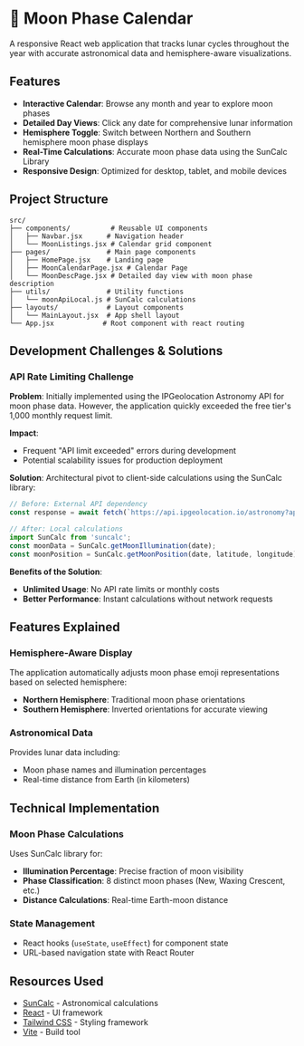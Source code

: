 # 🌙 Moon Phase Calendar

A responsive React web application that tracks lunar cycles throughout the year with accurate astronomical data and hemisphere-aware visualizations.

## Features

- **Interactive Calendar**: Browse any month and year to explore moon phases
- **Detailed Day Views**: Click any date for comprehensive lunar information
- **Hemisphere Toggle**: Switch between Northern and Southern hemisphere moon phase displays
- **Real-Time Calculations**: Accurate moon phase data using the SunCalc Library
- **Responsive Design**: Optimized for desktop, tablet, and mobile devices

## Project Structure

```
src/
├── components/          # Reusable UI components
│   ├── Navbar.jsx      # Navigation header
│   └── MoonListings.jsx # Calendar grid component
├── pages/              # Main page components
│   ├── HomePage.jsx    # Landing page
│   ├── MoonCalendarPage.jsx # Calendar Page
│   └── MoonDescPage.jsx # Detailed day view with moon phase description
├── utils/              # Utility functions
│   └── moonApiLocal.js # SunCalc calculations
├── layouts/            # Layout components
│   └── MainLayout.jsx  # App shell layout
└── App.jsx            # Root component with react routing
```

## Development Challenges & Solutions

### API Rate Limiting Challenge

**Problem**: Initially implemented using the IPGeolocation Astronomy API for moon phase data. However, the application quickly exceeded the free tier's 1,000 monthly request limit.

**Impact**: 
- Frequent "API limit exceeded" errors during development
- Potential scalability issues for production deployment

**Solution**: Architectural pivot to client-side calculations using the SunCalc library:

```javascript
// Before: External API dependency
const response = await fetch(`https://api.ipgeolocation.io/astronomy?apiKey=${API_KEY}&lat=${lat}&long=${lng}&date=${date}`);

// After: Local calculations
import SunCalc from 'suncalc';
const moonData = SunCalc.getMoonIllumination(date);
const moonPosition = SunCalc.getMoonPosition(date, latitude, longitude);
```

**Benefits of the Solution**:
- **Unlimited Usage**: No API rate limits or monthly costs
- **Better Performance**: Instant calculations without network requests  

## Features Explained

### Hemisphere-Aware Display
The application automatically adjusts moon phase emoji representations based on selected hemisphere:
- **Northern Hemisphere**: Traditional moon phase orientations
- **Southern Hemisphere**: Inverted orientations for accurate viewing

### Astronomical Data
Provides lunar data including:
- Moon phase names and illumination percentages
- Real-time distance from Earth (in kilometers)  

## Technical Implementation

### Moon Phase Calculations
Uses SunCalc library for:
- **Illumination Percentage**: Precise fraction of moon visibility
- **Phase Classification**: 8 distinct moon phases (New, Waxing Crescent, etc.)
- **Distance Calculations**: Real-time Earth-moon distance

### State Management
- React hooks (`useState`, `useEffect`) for component state
- URL-based navigation state with React Router

## Resources Used

- [SunCalc](https://github.com/mourner/suncalc) - Astronomical calculations
- [React](https://reactjs.org/) - UI framework  
- [Tailwind CSS](https://tailwindcss.com/) - Styling framework
- [Vite](https://vitejs.dev/) - Build tool
